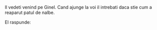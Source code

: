 
Il vedeti venind pe Ginel. Cand ajunge la voi il intrebati daca stie cum a reaparut patul de nalbe.

El raspunde:
